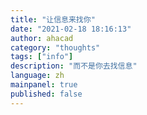 ```yaml
---
title: "让信息来找你"
date: "2021-02-18 18:16:13"
author: ahacad
category: "thoughts"
tags: ["info"]
description: "而不是你去找信息"
language: zh
mainpanel: true
published: false
---
```



